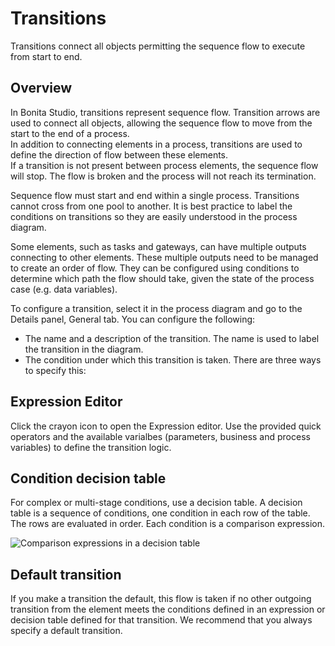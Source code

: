 # Transitions

Transitions connect all objects permitting the sequence flow to execute from start to end.

## Overview

In Bonita Studio, transitions represent sequence flow. Transition arrows are used to connect all objects, allowing the sequence flow to move from the start to the end of a process.  
In addition to connecting elements in a process, transitions are used to define the direction of flow between these elements.  
If a transition is not present between process elements, the sequence flow will stop. The flow is broken and the process will not reach its termination.

Sequence flow must start and end within a single process. Transitions cannot cross from one pool to another. It is best practice to label the conditions on transitions so they are easily understood in the process diagram.

Some elements, such as tasks and gateways, can have multiple outputs connecting to other elements. These multiple outputs need to be managed to create an order of flow. They can be configured using conditions to determine which path the flow should take, given the state of the process case (e.g. data variables).

To configure a transition, select it in the process diagram and go to the Details panel, General tab. You can configure the following:

* The name and a description of the transition. The name is used to label the transition in the diagram.
* The condition under which this transition is taken. There are three ways to specify this:


## Expression Editor

Click the crayon icon to open the Expression editor. Use the provided quick operators and the available varialbes (parameters, business and process variables) to define the transition logic. 

## Condition decision table

For complex or multi-stage conditions, use a decision table. A decision table is a sequence of conditions, one condition in each row of the table. The rows are evaluated in order. Each condition is a comparison expression.

  ![Comparison expressions in a decision table](images/images-6_0/papde__transitions_comparison_decision_table.png)

## Default transition

If you make a transition the default, this flow is taken if no other outgoing transition from the element meets the conditions defined in an expression or decision table defined for that transition. We recommend that you always specify a default transition.
